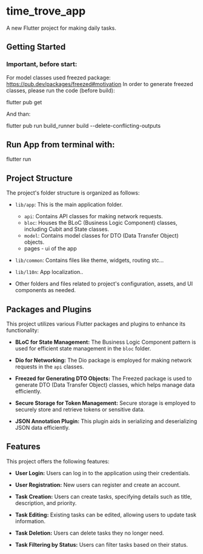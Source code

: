 # time_trove_app

A new Flutter project for making daily tasks.

## Getting Started

### Important, before start:

For model classes used freezed package: https://pub.dev/packages/freezed#motivation
In order to generate freezed classes, please run the code (before build):

flutter pub get

And than:

flutter pub run build_runner build --delete-conflicting-outputs

## Run App from terminal with:

flutter run

## Project Structure

The project's folder structure is organized as follows:

- `lib/app`: This is the main application folder.

  - `api`: Contains API classes for making network requests.
  - `bloc`: Houses the BLoC (Business Logic Component) classes, including Cubit and State classes.
  - `model`: Contains model classes for DTO (Data Transfer Object) objects.
  - pages - ui of the app

- `lib/common`: Contains files like theme, widgets, routing stc...

- `lib/l10n`: App localization..

- Other folders and files related to project's configuration, assets, and UI components as needed.

## Packages and Plugins

This project utilizes various Flutter packages and plugins to enhance its functionality:

- **BLoC for State Management:** The Business Logic Component pattern is used for efficient state management in the `bloc` folder.

- **Dio for Networking:** The Dio package is employed for making network requests in the `api` classes.

- **Freezed for Generating DTO Objects:** The Freezed package is used to generate DTO (Data Transfer Object) classes, which helps manage data efficiently.

- **Secure Storage for Token Management:** Secure storage is employed to securely store and retrieve tokens or sensitive data.

- **JSON Annotation Plugin:** This plugin aids in serializing and deserializing JSON data efficiently.

## Features

This project offers the following features:

- **User Login:** Users can log in to the application using their credentials.

- **User Registration:** New users can register and create an account.

- **Task Creation:** Users can create tasks, specifying details such as title, description, and priority.

- **Task Editing:** Existing tasks can be edited, allowing users to update task information.

- **Task Deletion:** Users can delete tasks they no longer need.

- **Task Filtering by Status:** Users can filter tasks based on their status.

